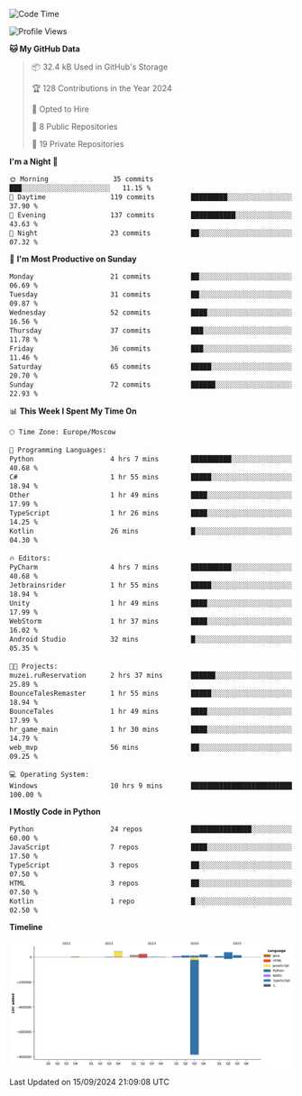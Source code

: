 <!--START_SECTION:waka-->
![Code Time](http://img.shields.io/badge/Code%20Time-519%20hrs%2032%20mins-blue)

![Profile Views](http://img.shields.io/badge/Profile%20Views-2-blue)

**🐱 My GitHub Data** 

> 📦 32.4 kB Used in GitHub's Storage 
 > 
> 🏆 128 Contributions in the Year 2024
 > 
> 💼 Opted to Hire
 > 
> 📜 8 Public Repositories 
 > 
> 🔑 19 Private Repositories 
 > 
**I'm a Night 🦉** 

```text
🌞 Morning                35 commits          ███░░░░░░░░░░░░░░░░░░░░░░   11.15 % 
🌆 Daytime                119 commits         █████████░░░░░░░░░░░░░░░░   37.90 % 
🌃 Evening                137 commits         ███████████░░░░░░░░░░░░░░   43.63 % 
🌙 Night                  23 commits          ██░░░░░░░░░░░░░░░░░░░░░░░   07.32 % 
```
📅 **I'm Most Productive on Sunday** 

```text
Monday                   21 commits          ██░░░░░░░░░░░░░░░░░░░░░░░   06.69 % 
Tuesday                  31 commits          ██░░░░░░░░░░░░░░░░░░░░░░░   09.87 % 
Wednesday                52 commits          ████░░░░░░░░░░░░░░░░░░░░░   16.56 % 
Thursday                 37 commits          ███░░░░░░░░░░░░░░░░░░░░░░   11.78 % 
Friday                   36 commits          ███░░░░░░░░░░░░░░░░░░░░░░   11.46 % 
Saturday                 65 commits          █████░░░░░░░░░░░░░░░░░░░░   20.70 % 
Sunday                   72 commits          ██████░░░░░░░░░░░░░░░░░░░   22.93 % 
```


📊 **This Week I Spent My Time On** 

```text
🕑︎ Time Zone: Europe/Moscow

💬 Programming Languages: 
Python                   4 hrs 7 mins        ██████████░░░░░░░░░░░░░░░   40.68 % 
C#                       1 hr 55 mins        █████░░░░░░░░░░░░░░░░░░░░   18.94 % 
Other                    1 hr 49 mins        ████░░░░░░░░░░░░░░░░░░░░░   17.99 % 
TypeScript               1 hr 26 mins        ████░░░░░░░░░░░░░░░░░░░░░   14.25 % 
Kotlin                   26 mins             █░░░░░░░░░░░░░░░░░░░░░░░░   04.30 % 

🔥 Editors: 
PyCharm                  4 hrs 7 mins        ██████████░░░░░░░░░░░░░░░   40.68 % 
Jetbrainsrider           1 hr 55 mins        █████░░░░░░░░░░░░░░░░░░░░   18.94 % 
Unity                    1 hr 49 mins        ████░░░░░░░░░░░░░░░░░░░░░   17.99 % 
WebStorm                 1 hr 37 mins        ████░░░░░░░░░░░░░░░░░░░░░   16.02 % 
Android Studio           32 mins             █░░░░░░░░░░░░░░░░░░░░░░░░   05.35 % 

🐱‍💻 Projects: 
muzei.ruReservation      2 hrs 37 mins       ██████░░░░░░░░░░░░░░░░░░░   25.89 % 
BounceTalesRemaster      1 hr 55 mins        █████░░░░░░░░░░░░░░░░░░░░   18.94 % 
BounceTales              1 hr 49 mins        ████░░░░░░░░░░░░░░░░░░░░░   17.99 % 
hr_game_main             1 hr 30 mins        ████░░░░░░░░░░░░░░░░░░░░░   14.79 % 
web_mvp                  56 mins             ██░░░░░░░░░░░░░░░░░░░░░░░   09.25 % 

💻 Operating System: 
Windows                  10 hrs 9 mins       █████████████████████████   100.00 % 
```

**I Mostly Code in Python** 

```text
Python                   24 repos            ███████████████░░░░░░░░░░   60.00 % 
JavaScript               7 repos             ████░░░░░░░░░░░░░░░░░░░░░   17.50 % 
TypeScript               3 repos             ██░░░░░░░░░░░░░░░░░░░░░░░   07.50 % 
HTML                     3 repos             ██░░░░░░░░░░░░░░░░░░░░░░░   07.50 % 
Kotlin                   1 repo              █░░░░░░░░░░░░░░░░░░░░░░░░   02.50 % 
```



**Timeline**

![Lines of Code chart](https://raw.githubusercontent.com/adlemx/adlemx/main/assets/bar_graph.png)


 Last Updated on 15/09/2024 21:09:08 UTC
<!--END_SECTION:waka-->
